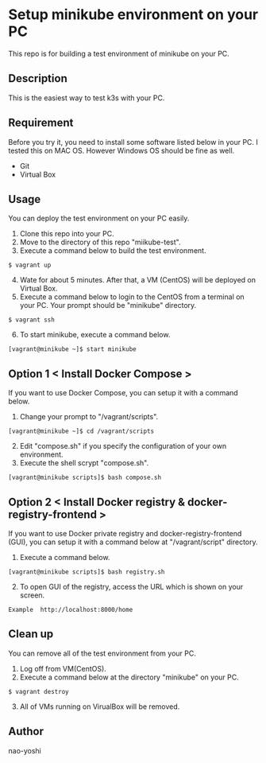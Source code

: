 # Setup minikube environment on your PC
This repo is for building a test environment of minikube on your PC.


## Description
This is the easiest way to test k3s with your PC.


## Requirement
Before you try it, you need to install some software listed below in your PC. I tested this on MAC OS. However Windows OS should be fine as well.
- Git
- Virtual Box


## Usage
You can deploy the test environment on your PC easily.
1. Clone this repo into your PC.
2. Move to the directory of this repo "miikube-test".
3. Execute a command below to build the test environment.
  ```
  $ vagrant up
  ```
4. Wate for about 5 minutes. After that, a VM (CentOS) will be deployed on Virtual Box. 
5. Execute a command below to login to the CentOS from a terminal on your PC. Your prompt should be "minikube" directory.
  ```
  $ vagrant ssh
  ```
6. To start minikube, execute a command below.
  ```
  [vagrant@minikube ~]$ start minikube
  ```

## Option 1 < Install Docker Compose >
If you want to use Docker Compose, you can setup it with a command below.
1. Change your prompt to "/vagrant/scripts".
  ```
  [vagrant@minikube ~]$ cd /vagrant/scripts
  ```
2. Edit "compose.sh" if you specify the configuration of your own environment.
3. Execute the shell scrypt "compose.sh".
  ```
  [vagrant@minikube scripts]$ bash compose.sh
  ```


## Option 2 < Install Docker registry & docker-registry-frontend >
If you want to use Docker private registry and docker-registry-frontend (GUI), you can setup it with a command below at "/vagrant/script" directory.
1. Execute a command below.
  ```
  [vagrant@minikube scripts]$ bash registry.sh
  ```
2. To open GUI of the registry, access the URL which is shown on your screen.
  ```
  Example  http://localhost:8000/home
  ```


## Clean up
You can remove all of the test environment from your PC.

1. Log off from VM(CentOS).
2. Execute a command below at the directory "minikube" on your PC.
```
$ vagrant destroy
```
3. All of VMs running on VirualBox will be removed.


## Author
nao-yoshi
